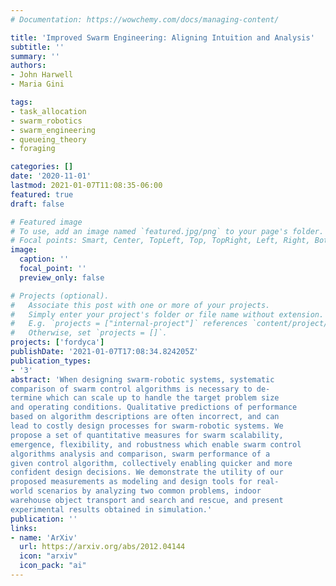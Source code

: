 ```yaml
---
# Documentation: https://wowchemy.com/docs/managing-content/

title: 'Improved Swarm Engineering: Aligning Intuition and Analysis'
subtitle: ''
summary: ''
authors:
- John Harwell
- Maria Gini

tags:
- task_allocation
- swarm_robotics
- swarm_engineering
- queueing_theory
- foraging

categories: []
date: '2020-11-01'
lastmod: 2021-01-07T11:08:35-06:00
featured: true
draft: false

# Featured image
# To use, add an image named `featured.jpg/png` to your page's folder.
# Focal points: Smart, Center, TopLeft, Top, TopRight, Left, Right, BottomLeft, Bottom, BottomRight.
image:
  caption: ''
  focal_point: ''
  preview_only: false

# Projects (optional).
#   Associate this post with one or more of your projects.
#   Simply enter your project's folder or file name without extension.
#   E.g. `projects = ["internal-project"]` references `content/project/deep-learning/index.md`.
#   Otherwise, set `projects = []`.
projects: ['fordyca']
publishDate: '2021-01-07T17:08:34.824205Z'
publication_types:
- '3'
abstract: 'When designing swarm-robotic systems, systematic
comparison of swarm control algorithms is necessary to de-
termine which can scale up to handle the target problem size
and operating conditions. Qualitative predictions of performance
based on algorithm descriptions are often incorrect, and can
lead to costly design processes for swarm-robotic systems. We
propose a set of quantitative measures for swarm scalability,
emergence, flexibility, and robustness which enable swarm control
algorithms analysis and comparison, swarm performance of a
given control algorithm, collectively enabling quicker and more
confident design decisions. We demonstrate the utility of our
proposed measurements as modeling and design tools for real-
world scenarios by analyzing two common problems, indoor
warehouse object transport and search and rescue, and present
experimental results obtained in simulation.'
publication: ''
links:
- name: 'ArXiv'
  url: https://arxiv.org/abs/2012.04144
  icon: "arxiv"
  icon_pack: "ai"
---
```

